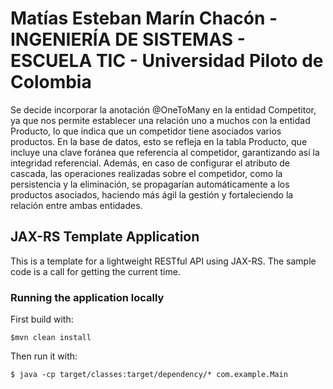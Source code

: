 # Matías Esteban Marín Chacón - INGENIERÍA DE SISTEMAS - ESCUELA TIC - Universidad Piloto de Colombia

Se decide incorporar la anotación @OneToMany en la entidad Competitor, ya que nos permite establecer una relación uno a muchos con la entidad Producto, lo que indica que un competidor tiene asociados varios productos. En la base de datos, esto se refleja en la tabla Producto, que incluye una clave foránea que referencia al competidor, garantizando así la integridad referencial. Además, en caso de configurar el atributo de cascada, las operaciones realizadas sobre el competidor, como la persistencia y la eliminación, se propagarían automáticamente a los productos asociados, haciendo más ágil la gestión y fortaleciendo la relación entre ambas entidades.
## JAX-RS Template Application

This is a template for a lightweight RESTful API using JAX-RS. The sample code is a call for getting the current time.
    
### Running the application locally

First build with:

    $mvn clean install

Then run it with:

    $ java -cp target/classes:target/dependency/* com.example.Main
